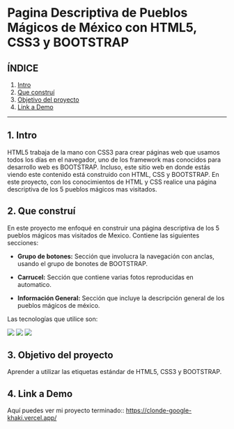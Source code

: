# Pagina Descriptiva de Pueblos Mágicos de México con HTML5, CSS3 y BOOTSTRAP

## **ÍNDICE**

1. [Intro](#)
2. [Que construí](#)
3. [Objetivo del proyecto](#)
4. [Link a Demo](#)

****

## 1. Intro
HTML5 trabaja de la mano con CSS3 para crear páginas web que usamos todos los días en el navegador, uno de los framework mas conocidos para desarrollo web es BOOTSTRAP. 
Incluso, este sitio web en donde estás viendo este contenido está construido con HTML, CSS y BOOTSTRAP. En este proyecto, con los conocimientos de HTML y CSS realice 
una página descriptiva de los 5 pueblos mágicos mas visitados.

## 2. Que construí
En este proyecto me enfoqué en construir una página descriptiva de los 5 pueblos mágicos mas visitados de Mexico.
Contiene las siguientes secciones:

* **Grupo de botones:** Sección que involucra la navegación con anclas, usando el grupo de bonotes de BOOTSTRAP.
  
* **Carrucel:** Sección que contiene varias fotos reproducidas en automatico.
  
* **Información General:** Sección que incluye la descripción general de los pueblos mágicos de méxico.

  
Las tecnologías que utilice son:

<img src="https://img.shields.io/badge/HTML5-E34F266?style=for-the-badge&logo=html5&logoColor=white/">
<img src="https://img.shields.io/badge/CSS3-1572B6?style=for-the-badge&logo=css3&logoColor=white/">
<img src="https://encrypted-tbn0.gstatic.com/images?q=tbn:ANd9GcRH83a4jxnysQvmnOLJVItMLKS5Dhm4h7rF3A&s">

## 3. Objetivo del proyecto
Aprender a utilizar las etiquetas estándar de HTML5, CSS3 y BOOTSTRAP.

## 4. Link a Demo
Aquí puedes ver mi proyecto terminado:: https://clonde-google-khaki.vercel.app/
